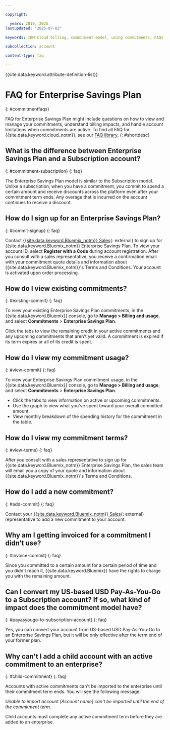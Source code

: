 ```yaml
---

copyright:

  years: 2019, 2025
lastupdated: "2025-07-02"

keywords: IBM Cloud billing, commitment model, using commitments, FAQs, enterprise savings plan, savings plan, pay as you go with committed use

subcollection: account

content-type: faq

---
```


{{site.data.keyword.attribute-definition-list}}

# FAQ for Enterprise Savings Plan
{: #commitmentfaqs}

FAQ for Enterprise Savings Plan might include questions on how to view and manage your commitments, understand billing impacts, and handle account limitations when commitments are active. To find all FAQ for {{site.data.keyword.cloud_notm}}, see our [FAQ library](/docs/faqs).
{: #shortdesc}

## What is the difference between Enterprise Savings Plan and a Subscription account?
{: #commitment-subscription}
{: faq}

The Enterprise Savings Plan model is similar to the Subscription model. Unlike a subscription, when you have a commitment, you commit to spend a certain amount and receive discounts across the platform even after your commitment term ends. Any overage that is incurred on the account continues to receive a discount.

## How do I sign up for an Enterprise Savings Plan?
{: #commit-signup}
{: faq}

Contact [{{site.data.keyword.Bluemix_notm}} Sales](https://www.ibm.com/cloud?contactmodule){: external} to sign up for {{site.data.keyword.Bluemix_notm}} Enterprise Savings Plan. To view your account ID, select **Register with a Code** during account registration. After you consult with a sales representative, you receive a confirmation email with your commitment quote details and information about {{site.data.keyword.Bluemix_notm}}'s Terms and Conditions. Your account is activated upon order processing.

## How do I view existing commitments?
{: #existing-commit}
{: faq}

To view your existing Enterprise Savings Plan commitments, in the {{site.data.keyword.Bluemix}} console, go to **Manage > Billing and usage**, and select **Commitments** > **Enterprise Savings Plan**.

Click the tabs to view the remaining credit in your active commitments and any upcoming commitments that aren't yet valid. A commitment is expired if its term expires or all of its credit is spent.

## How do I view my commitment usage?
{: #view-commit}
{: faq}

To view your Enterprise Savings Plan commitment usage, in the {{site.data.keyword.Bluemix}} console, go to **Manage > Billing and usage**, and select **Commitments** > **Enterprise Savings Plan**.

* Click the tabs to view information on active or upcoming commitments.
* Use the graph to view what you've spent toward your overall committed amount.
* View monthly breakdown of the spending history for the commitment in the table. 

## How do I view my commitment terms?
{: #view-terms}
{: faq}

After you consult with a sales representative to sign up for {{site.data.keyword.Bluemix_notm}} Enterprise Savings Plan, the sales team will email you a copy of your quote and information about {{site.data.keyword.Bluemix_notm}}'s Terms and Conditions.

## How do I add a new commitment?
{: #add-commit}
{: faq}

Contact your [{{site.data.keyword.Bluemix_notm}} Sales](https://www.ibm.com/cloud?contactmodule){: external} representative to add a new commitment to your account.

## Why am I getting invoiced for a commitment I didn’t use?
{: #invoice-commit}
{: faq}

Since you committed to a certain amount for a certain period of time and you didn't reach it, {{site.data.keyword.Bluemix}} have the rights to charge you with the remaining amount.

## Can I convert my US-based USD Pay-As-You-Go to a Subscription account? If so, what kind of impact does the commitment model have?
{: #payasyougo-to-subscription-account}
{: faq}

Yes, you can convert your account from US-based USD Pay-As-You-Go to an Enterprise Savings Plan, but it will be only effective after the term end of your former plan.

## Why can't I add a child account with an active commitment to an enterprise?
{: #child-commitment}
{: faq}

Accounts with active commitments can't be imported to the enterprise until their commitment term ends. You will see the following message:

*Unable to import account*
*[Account name] can't be imported until the end of the commitment term.*

Child accounts must complete any active commitment term before they are added to an enterprise.
